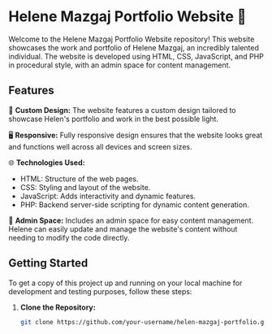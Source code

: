 # Helene Mazgaj Portfolio Website 🌟

Welcome to the Helene Mazgaj Portfolio Website repository! This website showcases the work and portfolio of Helene Mazgaj, an incredibly talented individual. The website is developed using HTML, CSS, JavaScript, and PHP in procedural style, with an admin space for content management.

## Features

🎨 **Custom Design:** The website features a custom design tailored to showcase Helen's portfolio and work in the best possible light.

🖥️ **Responsive:** Fully responsive design ensures that the website looks great and functions well across all devices and screen sizes.

🌐 **Technologies Used:**
- HTML: Structure of the web pages.
- CSS: Styling and layout of the website.
- JavaScript: Adds interactivity and dynamic features.
- PHP: Backend server-side scripting for dynamic content generation.

🔐 **Admin Space:** Includes an admin space for easy content management. Helene can easily update and manage the website's content without needing to modify the code directly.

## Getting Started

To get a copy of this project up and running on your local machine for development and testing purposes, follow these steps:

1. **Clone the Repository:** 
   ```bash
   git clone https://github.com/your-username/helen-mazgaj-portfolio.git
